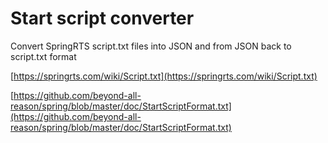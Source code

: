 # Start script converter
Convert SpringRTS script.txt files into JSON and from JSON back to script.txt format

[https://springrts.com/wiki/Script.txt](https://springrts.com/wiki/Script.txt)

[https://github.com/beyond-all-reason/spring/blob/master/doc/StartScriptFormat.txt](https://github.com/beyond-all-reason/spring/blob/master/doc/StartScriptFormat.txt)
